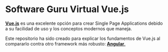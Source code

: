 # Software Guru Virtual Vue.js

[**Vue.js**](https://vuejs.org/) es una excelente opción para crear Single Page Applications
debido a su facilidad de uso y los conceptos modernos que maneja.

Este repositorio ha sido creado para explicar los fundamentos de
Vue.js al compararlo contra otro framework más robusto: 
[**Angular**.](https://angular.io/)